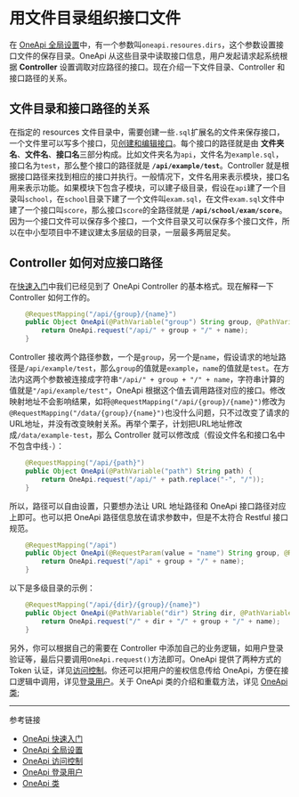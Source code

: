 # 用文件目录组织接口文件

在 [OneApi 全局设置](/oneapi/setup.md)中，有一个参数叫`oneapi.resoures.dirs`，这个参数设置接口文件的保存目录。OneApi 从这些目录中读取接口信息，用户发起请求起系统根据 **Controller** 设置调取对应路径的接口。现在介绍一下文件目录、Controller 和接口路径的关系。

## 文件目录和接口路径的关系

在指定的 resources 文件目录中，需要创建一些`.sql`扩展名的文件来保存接口，一个文件里可以写多个接口，见[创建和编辑接口](/oneapi/edit.md)。每个接口的路径就是由 **文件夹名**、**文件名**、**接口名**三部分构成。比如文件夹名为`api`，文件名为`example.sql`，接口名为`test`，那么整个接口的路径就是 **`/api/example/test`**。Controller 就是根据接口路径来找到相应的接口并执行。一般情况下，文件名用来表示模块，接口名用来表示功能。如果模块下包含子模块，可以建子级目录，假设在`api`建了一个目录叫`school`，在`school`目录下建了一个文件叫`exam.sql`，在文件`exam.sql`文件中建了一个接口叫`score`，那么接口`score`的全路径就是 **`/api/school/exam/score`**。因为一个接口文件可以保存多个接口，一个文件目录又可以保存多个接口文件，所以在中小型项目中不建议建太多层级的目录，一层最多两层足矣。

## Controller 如何对应接口路径

在[快速入门](/oneapi/quick.md)中我们已经见到了 OneApi Controller 的基本格式。现在解释一下 Controller 如何工作的。

```java
    @RequestMapping("/api/{group}/{name}")
    public Object OneApi(@PathVariable("group") String group, @PathVariable("name") String name) {
        return OneApi.request("/api/" + group + "/" + name);
    }
```

Controller 接收两个路径参数，一个是`group`，另一个是`name`，假设请求的地址路径是`/api/example/test`，那么`group`的值就是`example`，`name`的值就是`test`。在方法内这两个参数被连接成字符串`"/api/" + group + "/" + name`，字符串计算的值就是`"/api/example/test"`，OneApi 根据这个值去调用路径对应的接口。修改映射地址不会影响结果，如将`@RequestMapping("/api/{group}/{name}")`修改为`@RequestMapping("/data/{group}/{name}")`也没什么问题，只不过改变了请求的URL地址，并没有改变映射关系。再举个栗子，计划把URL地址修改成`/data/example-test`，那么 Controller 就可以修改成（假设文件名和接口名中不包含中线`-`）：

```java
    @RequestMapping("/api/{path}")
    public Object OneApi(@PathVariable("path") String path) {
        return OneApi.request("/api/" + path.replace("-", "/"));
    }
```

所以，路径可以自由设置，只要想办法让 URL 地址路径和 OneApi 接口路径对应上即可。也可以把 OneApi 路径信息放在请求参数中，但是不太符合 Restful 接口规范。

```java
    @RequestMapping("/api")
    public Object OneApi(@RequestParam(value = "name") String group, @RequestParam(value = "name") String name) {
        return OneApi.request("/api" + group + "/" + name);
    }
```

以下是多级目录的示例：

```java
    @RequestMapping("/api/{dir}/{group}/{name}")
    public Object OneApi(@PathVariable("dir") String dir, @PathVariable("group") String group, @PathVariable("name") String name) {
        return OneApi.request("/" + dir + "/" + group + "/" + name);
    }
```

另外，你可以根据自己的需要在 Controller 中添加自己的业务逻辑，如用户登录验证等，最后只要调用`OneApi.request()`方法即可。OneApi 提供了两种方式的 Token 认证，详见[访问控制](/oneapi/token.md)。你还可以把用户的鉴权信息传给 OneApi，方便在接口逻辑中调用，详见[登录用户](/oneapi/signin.md)。关于 OneApi 类的介绍和重载方法，详见 [OneApi 类](/pql/class.md);


---
参考链接

* [OneApi 快速入门](/oneapi/quick.md)
* [OneApi 全局设置](/oneapi/setup.md)
* [OneApi 访问控制](/oneapi/token.md)
* [OneApi 登录用户](/oneapi/signin.md)
* [OneApi 类](/oneapi/class.md)